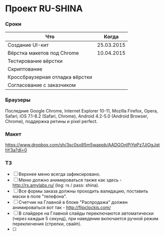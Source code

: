 # Проект RU-SHINA
### Сроки
Что | Когда
--- | ---
Создание UI-кит | 25.03.2015
Вёрстка макетов под Chrome | 10.04.2015
Тестирование вёрстки |
Скриптование |
Кроссбраузерная отладка вёрстки |
Согласование с заказчиком |

### Браузеры
Последние Google Chrome, Internet Explorer 10-11, Mozilla Firefox, Opera, Safari; iOS 7.1-8.2 (Safari, Chrome), Android 4.2-5.0 (Android Browser, Chrome), поддержка ретины и pixel perfect.

### Макет
https://www.dropbox.com/sh/3sc0sx85m5wappb/AADGOnIPiYqPz7JjOgJqthY3a?dl=0

### ТЗ
- [ ] Верхнее меню всегда зафиксировано.
- [ ] Меню должно анимироваться также как здесь - http://rs.amylabs.ru/ (log: rs / pass: shina).
- [ ] Все формы заказа должны проходить валидацию, поставить маски в поле "телефона".
- [ ] Счетчик на Главной в блоке "Распродажа" должен анимироваться вот так - http://flipclockjs.com/
- [ ] В слайдере на Главной слайды переключаются автоматически (через каждые 5 секунд), при наведении включается ручной режим переключения (стрелки, свайп).
- [ ]
